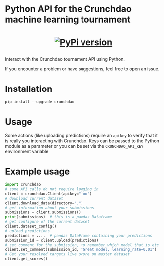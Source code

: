# Python API for the Crunchdao machine learning tournament
<h1 align="center">

[![PyPi version](https://badgen.net/pypi/v/crunchdao/)](https://pypi.com/project/crunchdao)
</h1>

Interact with the Crunchdao tournament API using Python.

If you encounter a problem or have suggestions, feel free to open an issue.

# Installation

`pip install --upgrade crunchdao`

# Usage

Some actions (like uploading predictions) require an `apikey` to verify
that it is really you interacting with Crunchdao. Keys can be passed to the
Python module as a parameter or you can be set via the `CRUNCHDAO_API_KEY`
environment variable

# Example usage

```python
import crunchdao
# some API calls do not require logging in
client = crunchdao.Client(apikey="foo")
# download current dataset
client.download_data(directory=".")
# get information about your submissions
submissions = client.submissions()
print(submissions)  # this is a pandas Dataframe
# get configure of the current dataset
client.dataset_config()
# upload predictions
predictions = ....  # pandas DataFrame containing your predictions
submission_id = client.upload(predictions)
# set comment for the submission, to remember which model that is etc
client.set_comment(submission_id, "Great model, learning_rate=0.01")
# Get your resolved targets live score on master dataset
client.get_scores()
```
